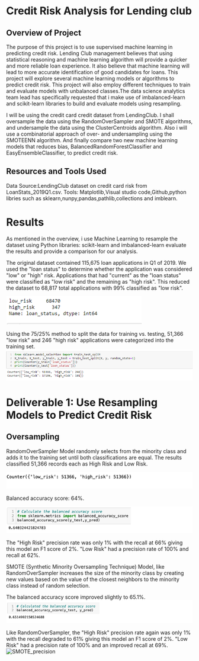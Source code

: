 # Credit Risk Analysis for Lending club

## Overview of Project

The purpose of this project is to use supervised machine learning in predicting credit risk. Lending Club management believes that using statistical reasoning and machine learning algorithm will provide a quicker and more reliable loan experience. It also believe that machine learning will lead to more accurate identification of good candidates for loans. This project will explore several machine learning models or algorithms to predict credit risk.
This project will also employ different techniques to train and evaluate models with unbalanced classes.The data science analytics team lead has specifically requested that i make use of imbalanced-learn and scikit-learn libraries to build and evaluate models using resampling.

I will be using the credit card credit dataset from LendingClub. I shall oversample the data using the RandomOverSampler and SMOTE algorithms, and undersample the data using the ClusterCentroids algorithm. Also i will use a combinatorial approach of over- and undersampling using the SMOTEENN algorithm. And finally compare two new machine learning models that reduces bias, BalancedRandomForestClassifier and EasyEnsembleClassifier, to predict credit risk.

## Resources and Tools Used

Data Source:LendingClub dataset on credit card risk from LoanStats_2019Q1.csv.
Tools: Matplotlib,Visual studio code,Github,python libries such as sklearn,nunpy,pandas,pathlib,collections and imblearn.

# Results

As mentioned in the overview, i use Machine Learning to resample the dataset using Python libraries: scikit-learn and imbalanced-learn evaluate the results and provide a comparison for our analysis.

The original dataset contained 115,675 loan applications in Q1 of 2019. We used the "loan status" to determine whether the application was considered "low" or "high" risk. Applications that had "current" as the "loan status" were classified as "low risk" and the remaining as "high risk". This reduced the dataset to 68,817 total applications with 99% classified as "low risk".

![loan_status](https://github.com/femiimam001/Credit_Risk_Analysis/blob/main/Resources/loan_status.PNG)

Using the 75/25% method to split the data for training vs. testing, 51,366 "low risk" and 246 "high risk" applications were categorized into the training set.
![training_testing](https://github.com/femiimam001/Credit_Risk_Analysis/blob/main/Resources/training_testing.PNG)

# Deliverable 1: Use Resampling Models to Predict Credit Risk

## Oversampling

RandomOverSampler Model randomly selects from the minority class and adds it to the training set until both classifications are equal. The results classified 51,366 records each as High Risk and Low Risk.

![random_sample](https://github.com/femiimam001/Credit_Risk_Analysis/blob/main/Resources/random_sample.PNG)

Balanced accuracy score: 64%.

![balanced_acc_score](https://github.com/femiimam001/Credit_Risk_Analysis/blob/main/Resources/balanced_acc_score.PNG)

The "High Risk" precision rate was only 1% with the recall at 66% giving this model an F1 score of 2%.
"Low Risk" had a precision rate of 100% and recall at 62%.

SMOTE (Synthetic Minority Oversampling Technique) Model, like RandomOverSampler increases the size of the minority class by creating new values based on the value of the closest neighbors to the minority class instead of random selection.

The balanced accuracy score improved slightly to 65.1%.
![SMOTE](https://github.com/femiimam001/Credit_Risk_Analysis/blob/main/Resources/SMOTE.PNG)

Like RandomOverSampler, the "High Risk" precision rate again was only 1% with the recall degraded to 61% giving this model an F1 score of 2%.
"Low Risk" had a precision rate of 100% and an improved recall at 69%.
![SMOTE_precision]()

